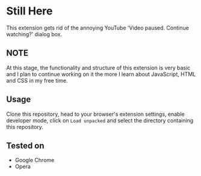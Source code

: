 # Still Here

This extension gets rid of the annoying YouTube 'Video paused. Continue watching?' dialog box.

## NOTE

At this stage, the functionality and structure of this extension is very basic and I plan to continue working on it the more I learn about JavaScript, HTML and CSS in my free time.

## Usage

Clone this repository, head to your browser's extension settings, enable developer mode, click on `Load unpacked` and select the directory containing this repository.

## Tested on

- Google Chrome
- Opera
